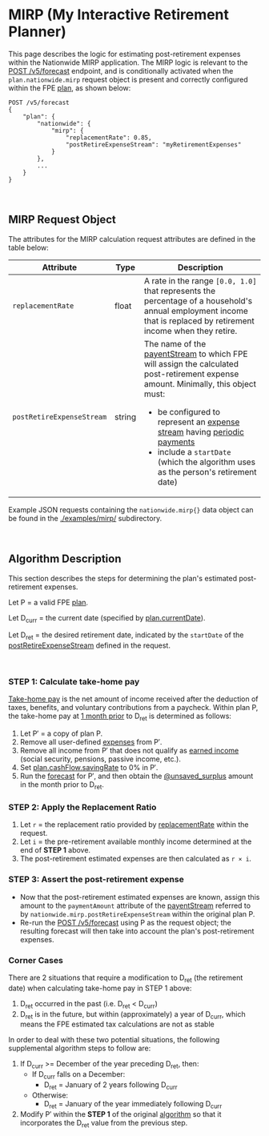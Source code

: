 # MIRP (My Interactive Retirement Planner)

This page describes the logic for estimating post-retirement expenses within the Nationwide MIRP application.  The MIRP logic is relevant to the [POST /v5/forecast](../README.md#post-v5forecast) endpoint, and is conditionally activated when the `plan.nationwide.mirp` request object is present and correctly configured within the FPE [plan](../datatypes.md#plan), as shown below:

```
POST /v5/forecast
{
    "plan": {
        "nationwide": {
            "mirp": {
                "replacementRate": 0.85,
                "postRetireExpenseStream": "myRetirementExpenses"
            }
        },
        ...
    }
}
```

<br/>

## MIRP Request Object

The attributes for the MIRP calculation request attributes are defined in the table below:

| Attribute  | Type | Description |
| ---------- | ---- | ----------- |
| `replacementRate` | float | A rate in the range `[0.0, 1.0]` that represents the percentage of a household's annual employment income that is replaced by retirement income when they retire. |
| `postRetireExpenseStream` | string | The name of the [payentStream](../datatypes.md#paymentstream) to which FPE will assign the calculated post-retirement expense amount.  Minimally, this object must:<ul><li>be configured to represent an [expense stream](../terms.md#expense-stream) having [periodic payments](../terms.md#periodic-payment)<li>include a `startDate` (which the algorithm uses as the person's retirement date)</ul> |

Example JSON requests containing the `nationwide.mirp{}` data object can be found in the [./examples/mirp/](./examples/mirp/) subdirectory.

<br/>

## Algorithm Description

This section describes the steps for determining the plan's estimated post-retirement expenses.

Let P = a valid FPE [plan](../datatypes.md#plan).

Let D<sub>curr</sub> = the current date (specified by [plan.currentDate](../datatypes.md#plan)).

Let D<sub>ret</sub> = the desired retirement date, indicated by the `startDate` of the [postRetireExpenseStream](#mirp-request-object) defined in the request.


<br/>

### **STEP 1**: Calculate take-home pay

[Take-home pay](https://www.investopedia.com/terms/t/take-home-pay.asp) is the net amount of income received after the deduction of taxes, benefits, and voluntary contributions from a paycheck.  Within plan P, the take-home pay at <u>1 month prior</u> to D<sub>ret</sub> is determined as follows:

1. Let P′ = a copy of plan P.
1. Remove all user-defined [expenses](../terms.md#expense-stream) from P′.
1. Remove all income from P′ that does not qualify as [earned income](https://www.investopedia.com/terms/e/earnedincome.asp) (social security, pensions, passive income, etc.).
1. Set [plan.cashFlow.savingRate](../datatypes.md#cashflow) to 0% in P′.
1. Run the [forecast](h../README.md#post-v5forecast) for P′, and then obtain the [@unsaved_surplus](../output_streams.md#paymentstream-projections) amount in the month prior to D<sub>ret</sub>.


### **STEP 2**: Apply the Replacement Ratio

1. Let `r` = the replacement ratio provided by [replacementRate](#mirp-request-object) within the request.
1. Let `i` = the pre-retirement available monthly income determined at the end of **STEP 1** above.
1. The post-retirement estimated expenses are then calculated as `r × i`.

### **STEP 3**: Assert the post-retirement expense

- Now that the post-retirement estimated expenses are known, assign this amount to the `paymentAmount` attribute of the [payentStream](../datatypes.md#paymentstream) referred to by `nationwide.mirp.postRetireExpenseStream` within the original plan P.
- Re-run the [POST /v5/forecast](../README.md#post-v5forecast) using P as the request object; the resulting forecast will then take into account the plan's post-retirement expenses.

### Corner Cases

There are 2 situations that require a modification to D<sub>ret</sub> (the retirement date) when calculating take-home pay in STEP 1 above:

1. D<sub>ret</sub> occurred in the past (i.e. D<sub>ret</sub> < D<sub>curr</sub>)
2. D<sub>ret</sub> is in the future, but within (approximately) a year of D<sub>curr</sub>, which means the FPE estimated tax calculations are not as stable

In order to deal with these two potential situations, the following supplemental algorithm steps to follow are:

1. If D<sub>curr</sub> >= December of the year preceding D<sub>ret</sub>, then:
    - If D<sub>curr</sub> falls on a December:
        - D<sub>ret</sub> = January of 2 years following D<sub>curr</sub>
   - Otherwise:
        - D<sub>ret</sub> = January of the year immediately following D<sub>curr</sub>
1. Modify P′ within the **STEP 1** of the original [algorithm](#algorithm-description) so that it incorporates the D<sub>ret</sub> value from the previous step.